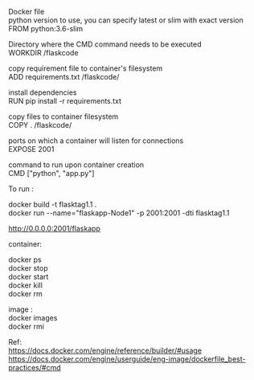 Docker file  
python version to use, you can specify latest or slim with exact version  
FROM python:3.6-slim  

Directory where the CMD command needs to be executed  
WORKDIR /flaskcode  

copy requirement file to container's filesystem  
ADD requirements.txt /flaskcode/  

install dependencies  
RUN pip install -r requirements.txt  

copy files to container filesystem  
COPY . /flaskcode/  

ports on which a container will listen for connections  
EXPOSE 2001  

command to run upon container creation  
CMD ["python", "app.py"]  


To run :

docker build -t flasktag1.1 .  
docker run --name="flaskapp-Node1" -p 2001:2001 -dti flasktag1.1  

http://0.0.0.0:2001/flaskapp  


container:  

docker ps  
docker stop <id>  
docker start <id>  
docker kill <id>  
docker rm <id>  


image :  
docker images  
docker rmi <id>  

Ref:  
https://docs.docker.com/engine/reference/builder/#usage  
https://docs.docker.com/engine/userguide/eng-image/dockerfile_best-practices/#cmd  
